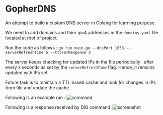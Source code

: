 # GopherDNS
An attempt to build a custom DNS server in Golang for learning purpose.


We need to add domains and thier ipv4 addresses in the ```domains.yaml``` file located at root of project.

Run the code as follows :
```go run main.go --dnsPort 1053 --serverRefreshTime 5 --ttlForResponse 5```


The server keeps checking for updated IPs in the file periodically , after every x seconds as set by the ```serverRefreshTime``` flag. Hence, it remains updated with IPs set.

Future task is to maintain a TTL based cache and look for changes in IPs from file and update the cache.

Following is an example run :
![command](https://raw.githubusercontent.com/hkiiita/GopherDNS/main/docs/screenshots/command.png)

Following is a response received by DIG command.
![screenshot](https://raw.githubusercontent.com/hkiiita/GopherDNS/main/docs/screenshots/screenshot1.png)






